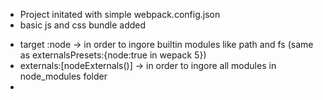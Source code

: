 <!-- SSR BASE CREATION -->

- Project initated with simple webpack.config.json
- basic js and css bundle added

<!-- webpack -->

- target :node -> in order to ingore builtin modules like path and fs (same as externalsPresets:{node:true in wepack 5})
- externals:[nodeExternals()] -> in order to ingore all modules in node_modules folder
-
